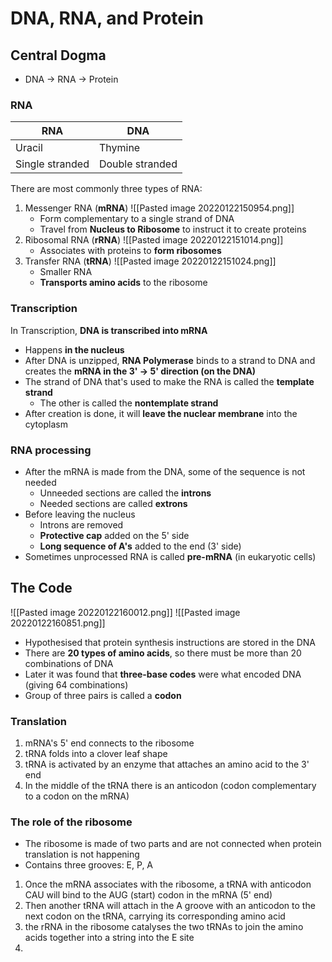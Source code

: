 # DNA, RNA, and Protein
## Central Dogma
- DNA -> RNA -> Protein
### RNA
| RNA             | DNA             |
| --------------- | --------------- |
| Uracil          | Thymine         |
| Single stranded | Double stranded | 

There are most commonly three types of RNA:
1. Messenger RNA (**mRNA**)
	![[Pasted image 20220122150954.png]]
	- Form complementary to a single strand of DNA
	- Travel from **Nucleus to Ribosome** to instruct it to create proteins
2. Ribosomal RNA (**rRNA**)
	![[Pasted image 20220122151014.png]]
	- Associates with proteins to **form ribosomes**
3. Transfer RNA (**tRNA**)
	![[Pasted image 20220122151024.png]]
	- Smaller RNA
	- **Transports amino acids** to the ribosome

### Transcription
In Transcription, **DNA is transcribed into mRNA**
- Happens **in the nucleus**
- After DNA is unzipped, **RNA Polymerase** binds to a strand to DNA and creates the **mRNA in the 3' -> 5' direction (on the DNA)**
- The strand of DNA that's used to make the RNA is called the **template strand**
	- The other is called the **nontemplate strand**
- After creation is done, it will **leave the nuclear membrane** into the cytoplasm

### RNA processing
- After the mRNA is made from the DNA, some of the sequence is not needed
	- Unneeded sections are called the **introns**
	- Needed sections are called **extrons**
- Before leaving the nucleus
	- Introns are removed
	- **Protective cap** added on the 5' side
	- **Long sequence of A's** added to the end (3' side)
- Sometimes unprocessed RNA is called **pre-mRNA** (in eukaryotic cells)

## The Code
![[Pasted image 20220122160012.png]]
![[Pasted image 20220122160851.png]]

- Hypothesised that protein synthesis instructions are stored in the DNA
- There are **20 types of amino acids**, so there must be more than 20 combinations of DNA
- Later it was found that **three-base codes** were what encoded DNA (giving 64 combinations)
- Group of three pairs is called a **codon**

### Translation
1. mRNA's 5' end connects to the ribosome
2. tRNA folds into a clover leaf shape
3. tRNA is activated by an enzyme that attaches an amino acid to the 3' end
4. In the middle of the tRNA there is an anticodon (codon complementary to a codon on the mRNA)

### The role of the ribosome
- The ribosome is made of two parts and are not connected when protein translation is not happening
- Contains three grooves: E, P, A
1. Once the mRNA associates with the ribosome, a tRNA with anticodon CAU will bind to the AUG (start) codon in the mRNA (5' end)
2. Then another tRNA will attach in the A groove with an anticodon to the next codon on the tRNA, carrying its corresponding amino acid
3. the rRNA in the ribosome catalyses the two tRNAs to join the amino acids together into a string into the E site
4. 